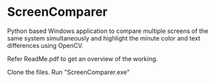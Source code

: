 # ScreenComparer
Python based Windows application to compare multiple screens of the same system simultaneously and highlight the minute color and text differences using OpenCV.

Refer ReadMe.pdf to get an overview of the working.

Clone the files. Run "ScreenComparer.exe"
